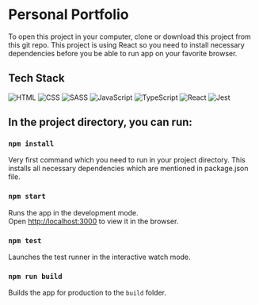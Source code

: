 # Personal Portfolio

To open this project in your computer, clone or download this project from this git repo. This project is using React so you need to install necessary dependencies before you be able to run app on your favorite browser.

## Tech Stack

![HTML](https://pics.freeicons.io/uploads/icons/png/8804286661557996995-48.png)
![CSS](https://pics.freeicons.io/uploads/icons/png/16738931111536080149-48.png)
![SASS](https://pics.freeicons.io/uploads/icons/png/6655067911551942823-48.png)
![JavaScript](https://pics.freeicons.io/uploads/icons/png/13691885491579517854-48.png)
![TypeScript](https://pics.freeicons.io/uploads/icons/png/14016183671580802975-48.png)
![React](https://pics.freeicons.io/uploads/icons/png/20167174151551942641-48.png)
![Jest](https://pics.freeicons.io/uploads/icons/png/5894313931548218185-48.png)

## In the project directory, you can run:

### `npm install`

Very first command which you need to run in your project directory. This installs all necessary dependencies which are mentioned in package.json file.

### `npm start`

Runs the app in the development mode.\
Open [http://localhost:3000](http://localhost:3000) to view it in the browser.

### `npm test`

Launches the test runner in the interactive watch mode.

### `npm run build`

Builds the app for production to the `build` folder.
